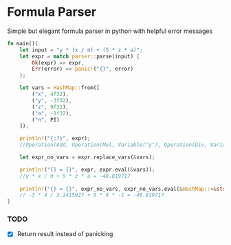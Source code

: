 # Formula Parser

Simple but elegant formula parser in python with helpful error messages

````rs
fn main(){
    let input = "y * (x / π) + (5 * z * a)";
    let expr = match parser::parse(input) {
        Ok(expr) => expr,
        Err(error) => panic!("{}", error)
    };

    let vars = HashMap::from([
        ("x", 4f32),
        ("y", -3f32),
        ("z", 9f32),
        ("a", -1f32),
        ("π", PI)
    ]);

    println!("{:?}", expr);
    //Operation(Add, Operation(Mul, Variable("y"), Operation(Div, Variable("x"), Variable("π"))), Operation(Mul, Operation(Mul, Value(5.0), Variable("z")), Variable("a")))

    let expr_no_vars = expr.replace_vars(&vars);

    println!("{} = {}", expr, expr.eval(&vars));
    //y * x / π + 5 * z * a = -48.819717
    
    println!("{} = {}", expr_no_vars, expr_no_vars.eval(&HashMap::<&str, f32>::new()));
    // -3 * 4 / 3.1415927 + 5 * 9 * -1 = -48.819717
}
````

### TODO
- [x] Return result instead of panicking